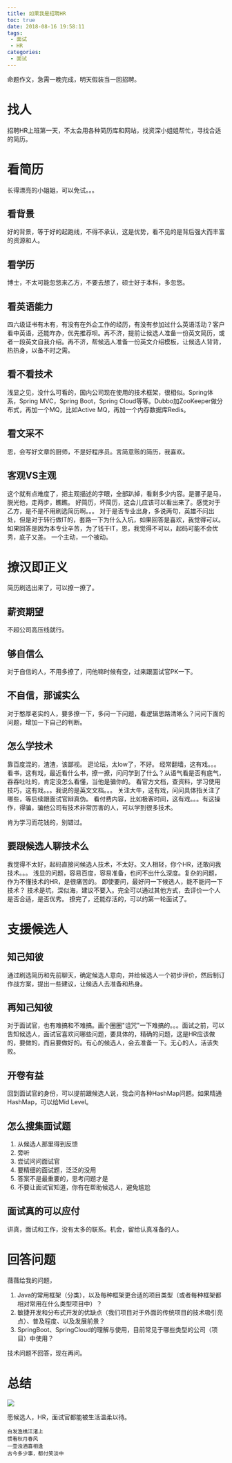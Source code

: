 ```yaml
---
title: 如果我是招聘HR
toc: true
date: 2018-08-16 19:58:11
tags:
 - 面试
 - HR
categories:
 - 面试
---
```


命题作文，急需一晚完成，明天假装当一回招聘。

# 找人

招聘HR上班第一天，不太会用各种简历库和网站，找资深小姐姐帮忙，寻找合适的简历。

# 看简历
长得漂亮的小姐姐，可以免试。。。

## 看背景
好的背景，等于好的起跑线，不得不承认，这是优势，看不见的是背后强大而丰富的资源和人。

## 看学历
博士，不太可能忽悠来乙方，不要去想了，硕士好于本科，多忽悠。

## 看英语能力
四六级证书有木有，有没有在外企工作的经历，有没有参加过什么英语活动？客户看中英语，还能咋办，优先推荐呗。再不济，提前让候选人准备一份英文简历，或者一段英文自我介绍。再不济，帮候选人准备一份英文介绍模板，让候选人背背，热热身，以备不时之需。

## 看不看技术
浅显之见，没什么可看的，国内公司现在使用的技术框架，很相似。Spring体系，Spring MVC，Spring Boot，Spring Cloud等等。Dubbo加ZooKeeper做分布式，再加一个MQ，比如Active MQ，再加一个内存数据库Redis。

## 看文采不
恩，会写好文章的厨师，不是好程序员。言简意赅的简历，我喜欢。

## 客观VS主观
这个就有点难度了，把主观描述的字眼，全部趴掉，看剩多少内容。是骡子是马，脱光他，走两步，瞧瞧。
好简历，坏简历，这会儿应该可以看出来了。感觉对于乙方，是不是不用刷选简历啊。。。
对于是否专业出身，多说两句，英雄不问出处，但是对于转行做IT的，套路一下为什么入坑，如果回答是喜欢，我觉得可以。如果回答是因为本专业辛苦，为了钱干IT，恩，我觉得不可以，起码可能不会优秀，底子又差。
一个主动，一个被动。

# 撩汉即正义
简历刷选出来了，可以撩一撩了。

## 薪资期望
不超公司高压线就行。

## 够自信么
对于自信的人，不用多撩了，问他嘛时候有空，过来跟面试官PK一下。

## 不自信，那诚实么
对于憨厚老实的人，要多撩一下，多问一下问题，看逻辑思路清晰么？问问下面的问题，增加一下自己的判断。

## 怎么学技术
靠百度混的，渣渣，该鄙视。
逛论坛，太low了，不好。
经常翻墙，这有戏。。。
看书，这有戏，最近看什么书，撩一撩，问问学到了什么？从语气看是否有底气，吞吞吐吐的，肯定没怎么看懂，当他是骗你的。
看官方文档，查资料，学习使用技巧，这有戏。。。我说的是英文文档。。。
关注大牛，这有戏，问问具体指关注了哪些，等后续跟面试官辩真伪。
看付费内容，比如极客时间，这有戏。。。有这操作，得骗，骗他公司有技术非常厉害的人，可以学到很多技术。

肯为学习而花钱的，别错过。

## 要跟候选人聊技术么
我觉得不太好，起码直接问候选人技术，不太好。文人相轻，你个HR，还敢问我技术。。。
浅显的问题，容易百度，容易准备，也问不出什么深度。复杂的问题，作为不懂技术的HR，是很痛苦的。
即使要问，最好问一下候选人，能不能问一下技术？
技术是坑，深似海，建议不要入。完全可以通过其他方式，去评价一个人是否合适，是否优秀。
撩完了，还能存活的，可以约第一轮面试了。

# 支援候选人

## 知己知彼
通过刷选简历和先前聊天，确定候选人意向，并给候选人一个初步评价，然后制订作战方案，提出一些建议，让候选人去准备和热身。

## 再知己知彼
对于面试官，也有难搞和不难搞。画个圈圈"诅咒"一下难搞的。。。面试之前，可以告知候选人，面试官喜欢问哪些问题，要具体的，精确的问题，这是HR应该做的，要做的，而且要做好的。有心的候选人，会去准备一下。无心的人，活该失败。

## 开卷有益
回到面试官的身份，可以提前跟候选人说，我会问各种HashMap问题。如果精通HashMap，可以给Mid Level。

## 怎么搜集面试题
1. 从候选人那里得到反馈
2. 旁听
3. 尝试问问面试官
4. 要精细的面试题，泛泛的没用
5. 答案不是最重要的，思考问题才是
6. 不要让面试官知道，你有在帮助候选人，避免尴尬

## 面试真的可以应付
讲真，面试和工作，没有太多的联系。机会，留给认真准备的人。

# 回答问题

薇薇给我的问题，
1. Java的常用框架（分类），以及每种框架更合适的项目类型（或者每种框架都相对常用在什么类型项目中）？
2. 敏捷开发和分布式开发的优缺点（我们项目对于外面的传统项目的技术吸引亮点）、普及程度、以及发展前景？
3. SpringBoot、SpringCloud的理解与使用，目前常见于哪些类型的公司（项目）中使用？

技术问题不回答，现在再问。

# 总结

![](http://od0tim0m3.bkt.clouddn.com/WechatIMG18.jpeg)

愿候选人，HR，面试官都能被生活温柔以待。

```
白发渔樵江渚上
惯看秋月春风
一壶浊酒喜相逢
古今多少事，都付笑淡中
```